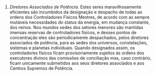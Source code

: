 1. *Diretores Associados de Potência*. Estes seres maravilhosamente eficientes são incumbidos da designação e despacho de todas as ordens dos  Controladores Físicos Mestres, de acordo com as sempre mutáveis necessidades do status da energia, em mudança constante, dos reinos. Nos mundos sedes dos setores menores são mantidas imensas reservas de controladores físicos, e desses pontos de concentração eles são periodicamente despachados, pelos diretores associados de potência, para as sedes dos universos, constelações, sistemas e planetas individuais. Quando designados assim, os controladores físicos ficam provisoriamente sujeitos às ordens dos executores divinos das comissões de conciliação mas, caso contrário, ficam unicamente submetidos aos seus diretores associados e aos Centros Supremos de Potência.